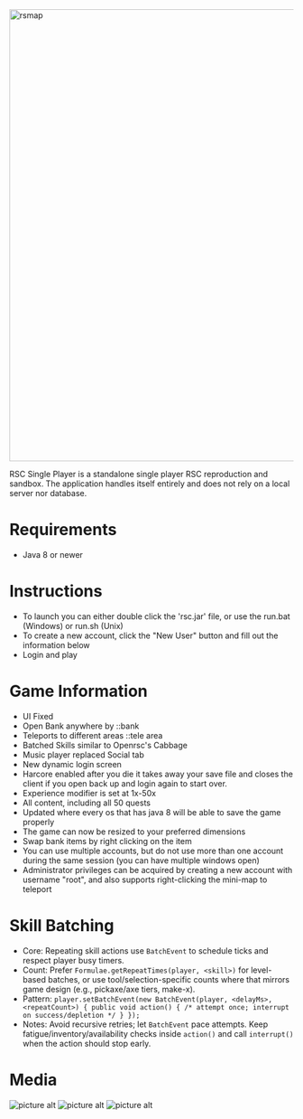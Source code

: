 <img width="1200" height="800" alt="rsmap" src="https://github.com/user-attachments/assets/6a91d2ac-2c7c-4ce1-a59c-4e7167c85e19" />

RSC Single Player is a standalone single player RSC reproduction and sandbox. The application handles itself entirely and does not rely on a local server nor database.

# Requirements
* Java 8 or newer

# Instructions
* To launch you can either double click the 'rsc.jar' file, or use the run.bat (Windows) or run.sh (Unix)
* To create a new account, click the "New User" button and fill out the information below
* Login and play
    
# Game Information
* UI Fixed
* Open Bank anywhere by ::bank 
* Teleports to different areas ::tele area
* Batched Skills similar to Openrsc's Cabbage
* Music player replaced Social tab
* New dynamic login screen
* Harcore enabled after you die it takes away your save file and closes the client if you open back up and login again to start over. 
* Experience modifier is set at 1x-50x
* All content, including all 50 quests
* Updated where every os that has java 8 will be able to save the game properly
* The game can now be resized to your preferred dimensions
* Swap bank items by right clicking on the item
* You can use multiple accounts, but do not use more than one account during the same session (you can have multiple windows open)
* Administrator privileges can be acquired by creating a new account with username "root", and also supports right-clicking the mini-map to teleport

# Skill Batching
- Core: Repeating skill actions use `BatchEvent` to schedule ticks and respect player busy timers.
- Count: Prefer `Formulae.getRepeatTimes(player, <skill>)` for level-based batches, or use tool/selection-specific counts where that mirrors game design (e.g., pickaxe/axe tiers, make-x).
- Pattern: `player.setBatchEvent(new BatchEvent(player, <delayMs>, <repeatCount>) { public void action() { /* attempt once; interrupt on success/depletion */ } });`
- Notes: Avoid recursive retries; let `BatchEvent` pace attempts. Keep fatigue/inventory/availability checks inside `action()` and call `interrupt()` when the action should stop early.
# Media

![picture alt](https://nemotech.org/rsc/rsc-1.png "RSCSP1")
![picture alt](https://nemotech.org/rsc/rsc-2.png "RSCSP2")
![picture alt](https://nemotech.org/rsc/rsc-3.png "RSCSP3")


